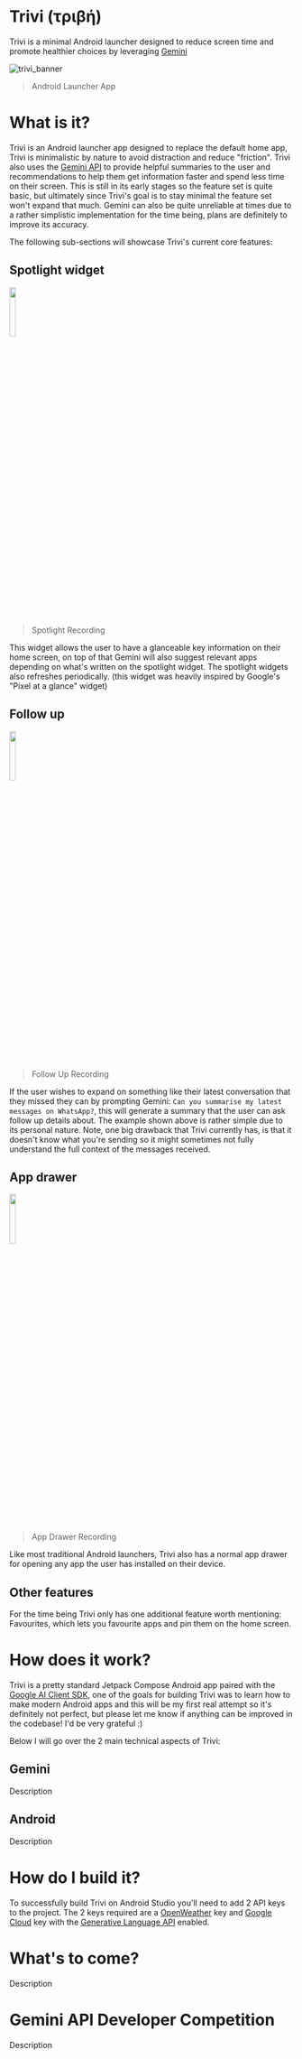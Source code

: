 # Trivi (τριβή)

Trivi is a minimal Android launcher designed to reduce screen time and promote healthier choices by leveraging [Gemini](https://ai.google.dev/gemini-api/docs)

![trivi_banner](https://github.com/user-attachments/assets/8eecce46-a141-480b-955a-4dc75b9c6e4d)
> Android Launcher App

# What is it?

Trivi is an Android launcher app designed to replace the default home app, Trivi is minimalistic by nature to avoid distraction and reduce "friction". Trivi also
uses the [Gemini API](https://ai.google.dev/gemini-api/docs) to provide helpful summaries to the user and recommendations to help them get information faster 
and spend less time on their screen. This is still in its early stages so the feature set is quite basic, but ultimately since Trivi's goal is to stay minimal 
the feature set won't expand that much. Gemini can also be quite unreliable at times due to a rather simplistic implementation for the time being, plans are definitely to
improve its accuracy.

The following sub-sections will showcase Trivi's current core features:

## Spotlight widget

<img src=https://github.com/user-attachments/assets/fd192293-5500-4495-aeca-84846aaf2b4d height="15%">

> Spotlight Recording

This widget allows the user to have a glanceable key information on their home screen, on top of that Gemini will also suggest relevant apps depending on what's written
on the spotlight widget. The spotlight widgets also refreshes periodically. (this widget was heavily inspired by Google's "Pixel at a glance" widget)

## Follow up

<img src=https://github.com/user-attachments/assets/d3ba9529-cb67-420c-a055-2e5c0720d67e height="15%">

> Follow Up Recording

If the user wishes to expand on something like their latest conversation that they missed they can by prompting Gemini: `Can you summarise my latest messages on WhatsApp?`, 
this will generate a summary that the user can ask follow up details about. The example shown above is rather simple due to its personal nature. Note, one big drawback that 
Trivi currently has, is that it doesn't know what you're sending so it might sometimes not fully understand the full context of the messages received.

## App drawer

<img src=https://github.com/user-attachments/assets/974c08b0-c48f-416f-b580-0abb06380ccd height="15%">

> App Drawer Recording

Like most traditional Android launchers, Trivi also has a normal app drawer for opening any app the user has installed on their device.

## Other features

For the time being Trivi only has one additional feature worth mentioning: Favourites, which lets you favourite apps and pin them on the home screen.

# How does it work?

Trivi is a pretty standard Jetpack Compose Android app paired with the [Google AI Client SDK](https://developer.android.com/ai/google-ai-client-sdk), one of
the goals for building Trivi was to learn how to make modern Android apps and this will be my first real attempt so it's definitely not perfect, but please let me
know if anything can be improved in the codebase! I'd be very grateful :)

Below I will go over the 2 main technical aspects of Trivi:

## Gemini

Description

## Android

Description

# How do I build it?

To successfully build Trivi on Android Studio you'll need to add 2 API keys to the project. The 2 keys required are a [OpenWeather](https://openweather.co.uk) key
and [Google Cloud](https://cloud.google.com/?hl=en) key with the [Generative Language API](https://console.cloud.google.com/apis/library/generativelanguage.googleapis.com) enabled.

# What's to come?

Description

# Gemini API Developer Competition

Description
